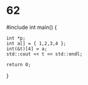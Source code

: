 # 62
#include <iostream>
int main() {

    int *p;
    int a[] = { 1,2,3,4 };
    int(&t)[4] = a;
    std::cout << t << std::endl;

    return 0;
}
